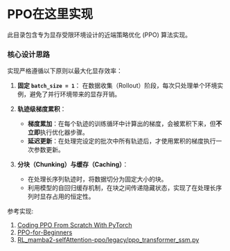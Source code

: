 # PPO在这里实现
此目录包含专为显存受限环境设计的近端策略优化 (PPO) 算法实现。

### 核心设计思路

实现严格遵循以下原则以最大化显存效率：

1.  **固定 `batch_size = 1`**：
    在数据收集（Rollout）阶段，每次只处理单个环境实例，避免了并行环境带来的显存开销。

2.  **轨迹级梯度累积**：
    -   **梯度累加**：在每个轨迹的训练循环中计算出的梯度，会被累积下来，但**不立即**执行优化器步骤。
    -   **延迟更新**：在处理完设定的批次中所有轨迹后，才使用累积的梯度执行一次参数更新。

3.  **分块（Chunking）与缓存（Caching）**：
    -   在处理长序列轨迹时，将数据切分为固定大小的块。
    -   利用模型的自回归缓存机制，在块之间传递隐藏状态，实现了在处理长序列时显存占用的恒定性。


参考实现:
1. [Coding PPO From Scratch With PyTorch](https://medium.com/analytics-vidhya/coding-ppo-from-scratch-with-pytorch-part-1-4-613dfc1b14c8)
2. [PPO-for-Beginners](https://github.com/ericyangyu/PPO-for-Beginners)
3. [RL_mamba2-selfAttention-ppo/legacy/ppo_transformer_ssm.py](https://github.com/xxxxx23124/RL_mamba2-selfAttention-ppo/blob/main/legacy/ppo_transformer_ssm.py)